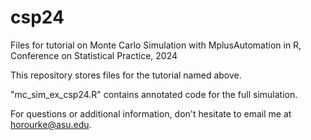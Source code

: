 # csp24
Files for tutorial on Monte Carlo Simulation with MplusAutomation in R, Conference on Statistical Practice, 2024

This repository stores files for the tutorial named above.

"mc_sim_ex_csp24.R" contains annotated code for the full simulation.

For questions or additional information, don't hesitate to email me at horourke@asu.edu.
